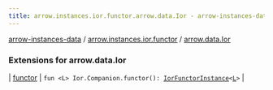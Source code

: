 ```yaml
---
title: arrow.instances.ior.functor.arrow.data.Ior - arrow-instances-data
---
```


[arrow-instances-data](../../index.html) / [arrow.instances.ior.functor](../index.html) / [arrow.data.Ior](./index.html)

### Extensions for arrow.data.Ior

| [functor](functor.html) | `fun <L> Ior.Companion.functor(): `[`IorFunctorInstance`](../../arrow.instances/-ior-functor-instance/index.html)`<`[`L`](functor.html#L)`>` |

